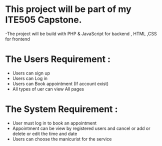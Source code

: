 ﻿# This project will be part of my ITE505 Capstone. 
 -The project will be build with PHP & JavaScript for backend , HTML ,CSS for frontend
# The Users Requirement :
  - Users can sign up
  - Users can Log in
  - Users can Book appointment (If account exist)
  - All types of uer can view All pages 
# The System Requirement :
  - User must log in to book an appointment
  - Appointment can be view by registered users and cancel or add or delete or edit the time and date
  - Users can choose the manicurist for the service
    
